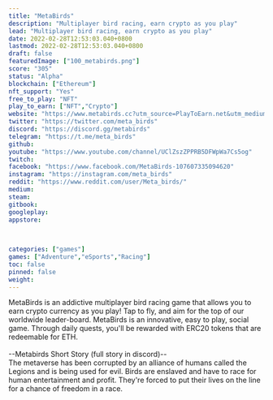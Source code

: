 ```yaml
---
title: "MetaBirds"
description: "Multiplayer bird racing, earn crypto as you play"
lead: "Multiplayer bird racing, earn crypto as you play"
date: 2022-02-28T12:53:03.040+0800
lastmod: 2022-02-28T12:53:03.040+0800
draft: false
featuredImage: ["100_metabirds.png"]
score: "305"
status: "Alpha"
blockchain: ["Ethereum"]
nft_support: "Yes"
free_to_play: "NFT"
play_to_earn: ["NFT","Crypto"]
website: "https://www.metabirds.cc?utm_source=PlayToEarn.net&utm_medium=organic&utm_campaign=gamepage"
twitter: "https://twitter.com/meta_birds"
discord: "https://discord.gg/metabirds"
telegram: "https://t.me/meta_birds"
github: 
youtube: "https://www.youtube.com/channel/UClZszZPPRB5DFWpWa7Cs5og"
twitch: 
facebook: "https://www.facebook.com/MetaBirds-107607335094620"
instagram: "https://instagram.com/meta_birds"
reddit: "https://www.reddit.com/user/Meta_birds/"
medium: 
steam: 
gitbook: 
googleplay: 
appstore: 

  
    
categories: ["games"]
games: ["Adventure","eSports","Racing"]
toc: false
pinned: false
weight: 
---
```

MetaBirds is an addictive multiplayer bird racing game that allows you to earn crypto currency as you play! Tap to fly, and aim for the top of our worldwide leader-board. MetaBirds is an innovative, easy to play, social game. Through daily quests, you'll be rewarded with ERC20 tokens that are redeemable for ETH.<br> <br> --Metabirds Short Story (full story in discord)--<br> The metaverse has been corrupted by an alliance of humans called the Legions and is being used for evil. Birds are enslaved and have to race for human entertainment and profit. They're forced to put their lives on the line for a chance of freedom in a race.